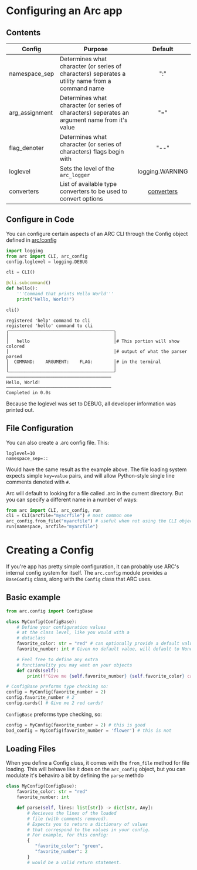 # Configuring an Arc app

## Contents
| Config         | Purpose                                                                                          |                     Default                      |
| -------------- | ------------------------------------------------------------------------------------------------ | :----------------------------------------------: |
| namespace_sep  | Determines what character (or series of characters) seperates a utility name from a command name |                       ":"                        |
| arg_assignment | Determines what character (or series of characters) seperates an argument name from it's value   |                       "="                        |
| flag_denoter   | Determines what character (or series of characters) flags begin with                             |                       "--"                       |
| loglevel       | Sets the level of the `arc_logger`                                                               |                 logging.WARNING                  |
| converters     | List of available type converters to be used to convert options                                  | [converters](./converters.md#builtin-converters) |


## Configure in Code
You can configure certain aspects of an ARC CLI through the Config object defined in [arc/config](../src/arc/config/__init__.py)
```py x
import logging
from arc import CLI, arc_config
config.loglevel = logging.DEBUG

cli = CLI()

@cli.subcommand()
def hello():
    '''Command that prints Hello World'''
    print("Hello, World!")

cli()
```
```
registered 'help' command to cli
registered 'hello' command to cli
╭────────────────────────────────────────╮
│                                        │
│   hello                                │# This portion will show colored
│                                        │# output of what the parser parsed
│  COMMAND:    ARGUMENT:    FLAG:        │# in the terminal
│                                        │
╰────────────────────────────────────────╯
────────────────────────────────────────
Hello, World!
────────────────────────────────────────
Completed in 0.0s

```
Because the loglevel was set to DEBUG, all developer information was printed out.

## File Configuration
You can also create a .arc config file. This:
```
loglevel=10
namespace_sep=::
```
Would have the same result as the example above. The file loading system expects simple `key=value` pairs, and will allow Python-style single line comments denoted with `#`.

Arc will default to looking for a file called .arc in the current directory. But you can specify a different name in a number of ways:
```py x
from arc import CLI, arc_config, run
cli = CLI(arcfile="myacrfile") # most common one
arc_config.from_file("myarcfile") # useful when not using the CLI object
run(namespace, arcfile="myarcfile")
```

# Creating a Config
If you're app has pretty simple configuration, it can probably use ARC's internal config system for itself. The `arc.config` module provides a `BaseConfig` class, along with the `Config` class that ARC uses.

## Basic example
```python
from arc.config import ConfigBase

class MyConfig(ConfigBase):
    # Define your configuration values
    # at the class level, like you would with a
    # dataclass
    favorite_color: str = "red" # can optionally provide a default value
    favorite_number: int # Given no default value, will default to None

    # Feel free to define any extra
    # functionality you may want on your objects
    def cards(self):
        print(f"Give me {self.favorite_number} {self.favorite_color} cards!")

# ConfigBase preforms type checking so:
config = MyConfig(favorite_number = 2)
config.favorite_number # 2
config.cards() # Give me 2 red cards!
```

`ConfigBase` preforms type checking, so:
```py
config = MyConfig(favorite_number = 2) # this is good
bad_config = MyConfig(favorite_number = 'flower') # this is not
```

## Loading Files
When you define a Config class, it comes with the `from_file` method for file loading. This will behave like it does on the `arc_config` object, but you can modulate it's behaviro a bit by defining the `parse` methdo

```py
class MyConfig(ConfigBase):
    favorite_color: str = "red"
    favorite_number: int

    def parse(self, lines: list[str]) -> dict[str, Any]:
        # Recieves the lines of the loaded
        # file (with comments removed).
        # Expects you to return a dictionary of values
        # that correspond to the values in your config.
        # For example, for this config:
        {
           "favorite_color": "green",
           "favorite_number": 2
        }
        # would be a valid return statement.


```
